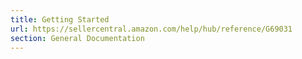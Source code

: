 ```yaml
---
title: Getting Started
url: https://sellercentral.amazon.com/help/hub/reference/G69031
section: General Documentation
---
```




